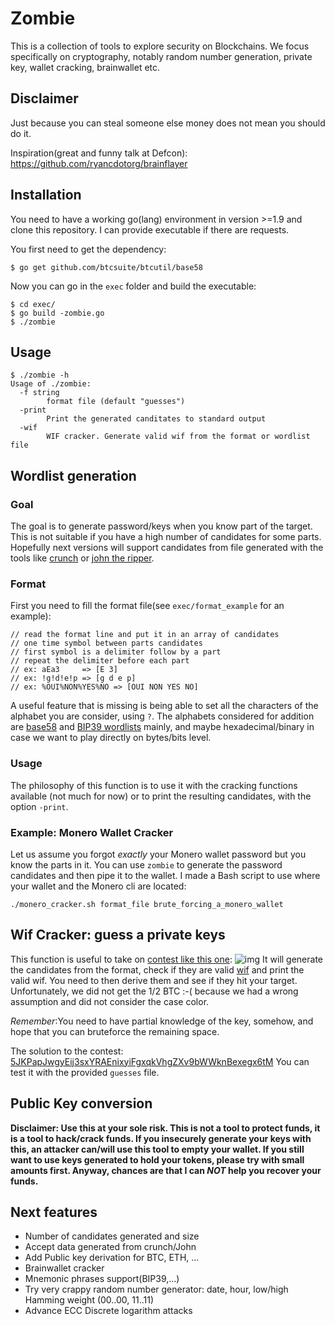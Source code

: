 Zombie
=============

This is a collection of tools to explore security on Blockchains. We focus specifically on cryptography, notably random number generation, private key, wallet cracking, brainwallet etc.

Disclaimer
---------------
Just because you can steal someone else money does not mean you should do it.

Inspiration(great and funny talk at Defcon): https://github.com/ryancdotorg/brainflayer

## Installation
You need to have a working go(lang) environment in version >=1.9 and clone this repository. I can provide executable if there are requests.

You first need to get the dependency:
```
$ go get github.com/btcsuite/btcutil/base58
```

Now you can go in the ```exec``` folder and build the executable:
```
$ cd exec/
$ go build -zombie.go
$ ./zombie
```
##  Usage
```
$ ./zombie -h
Usage of ./zombie:
  -f string
    	format file (default "guesses")
  -print
    	Print the generated canditates to standard output
  -wif
    	WIF cracker. Generate valid wif from the format or wordlist file
```

## Wordlist generation

### Goal
The goal is to generate password/keys when you know part of the target. This is not suitable if you have a high number of candidates for some parts.
Hopefully next versions will support candidates from file generated with the tools like [crunch](https://tools.kali.org/password-attacks/crunch) or [john the ripper](https://tools.kali.org/password-attacks/john).

### Format
First you need to fill the format file(see ```exec/format_example``` for an example):
```
// read the format line and put it in an array of candidates
// one time symbol between parts candidates
// first symbol is a delimiter follow by a part
// repeat the delimiter before each part
// ex: aEa3  	=> [E 3]
// ex: !g!d!e!p => [g d e p]
// ex: %OUI%NON%YES%NO => [OUI NON YES NO]
```
A useful feature that is missing is being able to set all the characters of the alphabet you are consider, using ```?```. The alphabets considered for addition are [base58](https://en.bitcoin.it/wiki/Base58Check_encoding) and [BIP39 wordlists](https://github.com/bitcoin/bips/blob/master/bip-0039/bip-0039-wordlists.md) mainly, and maybe hexadecimal/binary in case we want to play directly on bytes/bits level.

### Usage
The philosophy of this function is to use it with the cracking functions available (not much for now) or to print the resulting candidates, with the option ```-print```.
### Example: Monero Wallet Cracker
Let us assume you forgot *exactly* your Monero wallet password but you know the parts in it. You can use ```zombie``` to generate the password candidates and then pipe it to the wallet. I made a Bash script to use where your wallet and the Monero cli are located:
```
./monero_cracker.sh format_file brute_forcing_a_monero_wallet
```

## Wif Cracker: guess a private keys
This function is useful to take on  [contest like this one](http://jangodfrey.com/illustration/guess-my-bitcoin/guess-my-bitcoin.php):
![img](http://jangodfrey.com/illustration/guess-my-bitcoin/GUESS_MY_BITCOIN_tiled.png)
It will generate the candidates from the format, check if they are valid [wif](http://learnmeabitcoin.com/glossary/wif) and print the valid wif. You need to then derive them and see if they hit your target. Unfortunately, we did not get the 1/2 BTC :-( because we had a wrong assumption and did not consider the case color.

*Remember*:You need to have partial knowledge of the key, somehow, and hope that you can bruteforce the remaining space.

The solution to the contest: [5JKPapJwgyEij3sxYRAEnixyiFgxqkVhgZXv9bWWknBexegx6tM](https://twitter.com/guessmybitcoin/status/781887409394974720)
You can test it with the provided ```guesses``` file.

## Public Key conversion
**Disclaimer: Use this at your sole risk. This is not a tool to protect funds, it is a tool to hack/crack funds. If you insecurely generate your keys with this, an attacker can/will use this tool to empty your wallet. If you still want to use keys generated to hold your tokens, please try with small amounts first. Anyway, chances are that I can *NOT* help you recover your funds.**

## Next features
* Number of candidates generated and size
* Accept data generated from crunch/John
* Add Public key derivation for BTC, ETH, ...
* Brainwallet cracker
* Mnemonic phrases support(BIP39,...)
* Try very crappy random number generator: date, hour, low/high Hamming weight (00..00, 11..11)
* Advance ECC Discrete logarithm attacks
